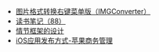 + [图片格式转换右键菜单版（IMGConverter）](https://www.jianshu.com/p/b75d69281390)
+ [读书笔记（88）](https://www.jianshu.com/p/3ddca05d71a2)
+ [情节框架的设计](https://www.jianshu.com/p/174b0d9b65f2)
+ [iOS应用发布方式-苹果商务管理](https://www.jianshu.com/p/20dcbd91aa3c)
